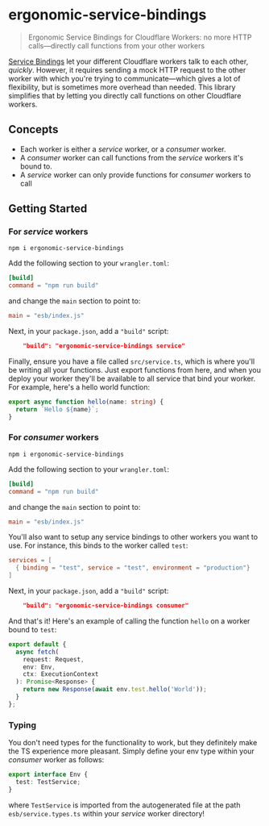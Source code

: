 # ergonomic-service-bindings
>Ergonomic Service Bindings for Cloudflare Workers: no more HTTP calls—directly call functions from your other workers

[Service Bindings](https://developers.cloudflare.com/workers/platform/bindings/about-service-bindings/) let your different Cloudflare workers talk to each other, _quickly_. However, it requires sending a mock HTTP request to the other worker with which you're trying to communicate—which gives a lot of flexibility, but is sometimes more overhead than needed. This library simplifies that by letting you directly call functions on other Cloudflare workers.

## Concepts
- Each worker is either a _service_ worker, or a _consumer_ worker. 
- A _consumer_ worker can call functions from the _service_ workers it's bound to.
- A _service_ worker can only provide functions for _consumer_ workers to call

## Getting Started

### For _service_ workers

```shell
npm i ergonomic-service-bindings
```

Add the following section to your `wrangler.toml`:

```toml
[build]
command = "npm run build"
```

and change the `main` section to point to:

```toml
main = "esb/index.js"
```

Next, in your `package.json`, add a `"build"` script:

```json
    "build": "ergonomic-service-bindings service"
```

Finally, ensure you have a file called `src/service.ts`, which is where you'll be writing all your functions. Just export functions from here, and when you deploy your worker they'll be available to all service that bind your worker. For example, here's a hello world function:

```ts
export async function hello(name: string) {
  return `Hello ${name}`;
}
```

### For _consumer_ workers

```shell
npm i ergonomic-service-bindings
```

Add the following section to your `wrangler.toml`:

```toml
[build]
command = "npm run build"
```

and change the `main` section to point to:

```toml
main = "esb/index.js"
```

You'll also want to setup any service bindings to other workers you want to use. For instance, this binds to the worker called `test`:
```toml
services = [
  { binding = "test", service = "test", environment = "production"}
]
```

Next, in your `package.json`, add a `"build"` script:

```json
    "build": "ergonomic-service-bindings consumer"
```

And that's it! Here's an example of calling the function `hello` on a worker bound to `test`:

```ts
export default {
  async fetch(
    request: Request,
    env: Env,
    ctx: ExecutionContext
  ): Promise<Response> {
    return new Response(await env.test.hello('World'));
  }
};
```

### Typing

You don't need types for the functionality to work, but they definitely make the TS experience more pleasant. Simply define your env type within your _consumer_ worker as follows:

```ts
export interface Env {
  test: TestService;
}
```
where `TestService` is imported from the autogenerated file at the path `esb/service.types.ts` within your _service_ worker directory!

